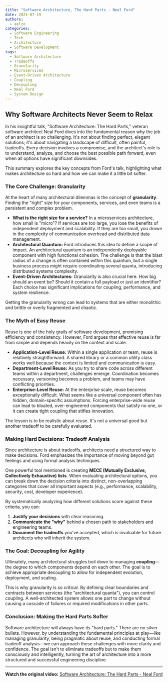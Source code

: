 ```yaml
---
title: "Software Architecture, The Hard Parts - Neal Ford"
date: 2025-07-19
authors:
  - eelco
categories:
  - Software Engineering
  - Tech
  - Architecture
  - Software Development
tags:
  - Software Architecture
  - Tradeoffs
  - Granularity
  - Microservices
  - Event-Driven Architecture
  - Coupling
  - Decoupling
  - Neal Ford
  - System Design
---
```


## Why Software Architects Never Seem to Relax

In his insightful talk, "Software Architecture: The Hard Parts," veteran software architect Neal Ford dives into the fundamental reason why the job of an architect is so challenging. It's not about finding perfect, elegant solutions; it's about navigating a landscape of difficult, often painful, tradeoffs. Every decision involves a compromise, and the architect's role is to understand, analyze, and choose the best possible path forward, even when all options have significant downsides.

This summary explores the key concepts from Ford's talk, highlighting what makes architecture so hard and how we can make it a little bit softer.

### The Core Challenge: Granularity

At the heart of many architectural dilemmas is the concept of **granularity**. Finding the "right" size for your components, services, and even teams is a persistent and complex problem.

*   **What is the right size for a service?** In a microservices architecture, how small is "micro"? If services are too large, you lose the benefits of independent deployment and scalability. If they are too small, you drown in the complexity of communication overhead and distributed data management.
*   **Architectural Quantum:** Ford introduces this idea to define a scope of impact. An architectural quantum is an independently deployable component with high functional cohesion. The challenge is that the blast radius of a change is often contained within this quantum, but a single business process might require coordinating several quanta, introducing distributed systems complexity.
*   **Event-Driven Architectures:** Granularity is also crucial here. How big should an event be? Should it contain a full payload or just an identifier? Each choice has significant implications for coupling, performance, and system resilience.

Getting the granularity wrong can lead to systems that are either monolithic and brittle or overly fragmented and chaotic.

### The Myth of Easy Reuse

Reuse is one of the holy grails of software development, promising efficiency and consistency. However, Ford argues that effective reuse is far from simple and depends heavily on the context and scale.

*   **Application-Level Reuse:** Within a single application or team, reuse is relatively straightforward. A shared library or a common utility class works well because the context is limited and communication is easy.
*   **Department-Level Reuse:** As you try to share code across different teams within a department, challenges emerge. Coordination becomes necessary, versioning becomes a problem, and teams may have conflicting priorities.
*   **Enterprise-Level Reuse:** At the enterprise scale, reuse becomes exceptionally difficult. What seems like a universal component often has hidden, domain-specific assumptions. Forcing enterprise-wide reuse can lead to bloated, over-engineered components that satisfy no one, or it can create tight coupling that stifles innovation.

The lesson is to be realistic about reuse. It's not a universal good but another tradeoff to be carefully evaluated.

### Making Hard Decisions: Tradeoff Analysis

Since architecture is about tradeoffs, architects need a structured way to make decisions. Ford emphasizes the importance of moving beyond gut feelings and using formal analysis techniques.

One powerful tool mentioned is creating **MECE (Mutually Exclusive, Collectively Exhaustive) lists**. When evaluating architectural options, you can break down the decision criteria into distinct, non-overlapping categories that cover all important aspects (e.g., performance, scalability, security, cost, developer experience).

By systematically analyzing how different solutions score against these criteria, you can:
1.  **Justify your decisions** with clear reasoning.
2.  **Communicate the "why"** behind a chosen path to stakeholders and engineering teams.
3.  **Document the tradeoffs** you've accepted, which is invaluable for future architects who will inherit the system.

### The Goal: Decoupling for Agility

Ultimately, many architectural struggles boil down to managing **coupling**—the degree to which components depend on each other. The goal is to achieve appropriate decoupling to allow for independent evolution, deployment, and scaling.

This is why granularity is so critical. By defining clear boundaries and contracts between services (the "architectural quanta"), you can control coupling. A well-architected system allows one part to change without causing a cascade of failures or required modifications in other parts.

### Conclusion: Making the Hard Parts Softer

Software architecture will always have its "hard parts." There are no silver bullets. However, by understanding the fundamental principles at play—like managing granularity, being pragmatic about reuse, and conducting formal tradeoff analysis—we can approach these challenges with more clarity and confidence. The goal isn't to eliminate tradeoffs but to make them consciously and intelligently, turning the art of architecture into a more structured and successful engineering discipline.

---
**Watch the original video:**
[Software Architecture: The Hard Parts - Neal Ford](https://youtu.be/Q6RfMmMwhvM)
